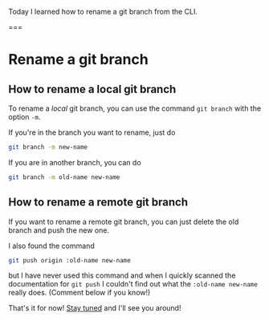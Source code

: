 Today I learned how to rename a git branch from the CLI.

===

# Rename a git branch

## How to rename a local git branch

To rename a _local_ git branch, you can use the command `git branch` with the option `-m`.

If you're in the branch you want to rename, just do

```bash
git branch -m new-name
```

If you are in another branch, you can do

```bash
git branch -m old-name new-name
```

## How to rename a remote git branch

If you want to rename a remote git branch, you can just delete the old branch and push the new one.

I also found the command

```bash
git push origin :old-name new-name
```

but I have never used this command and when I quickly scanned the documentation for `git push` I couldn't find out what the `:old-name new-name` really does.
(Comment below if you know!)


That's it for now! [Stay tuned][subscribe] and I'll see you around!

[subscribe]: /subscribe
